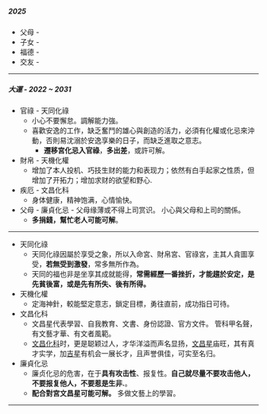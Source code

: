 ##### 2025
- 父母 -
- 子女 - 
- 福德 -
- 交友 - 

---
##### 大運 - 2022 ~ 2031
- 官祿 - 天同化祿 
    - 小心不要懈怠。調解能力強。
    - 喜歡安逸的工作，缺乏奮鬥的雄心與創造的活力，必須有化權或化忌來沖動，否則易沈溺於安逸享樂的日子，而缺乏進取之意志。
        - **遷移宮化忌入官祿**，**多出差**，或許可解。
- 財帛 - 天機化權  
    - 增加了本人投机、巧技生财的能力和表现力；依然有白手起家之性质，但增加了开拓力；增加求财的欲望和野心.
- 疾厄 - 文昌化科 
    - 身体健康，精神饱满，心情愉快。
- 父母 - 廉貞化忌 - 父母缘薄或不得上司赏识。 小心與父母和上司的關係。
    - **多捐錢，幫忙老人可能可解**。
---
- 天同化祿 
    - 天同化祿因屬於享受之象，所以入命宮、財帛宮、官祿宮，主其人貪圖享受，**若無受到激發**，常多無所作為。
    - 天同的福也非是坐享其成就能得，**常需經歷一番挫折，才能趨於安定，是先貧後富，或是先有所失、後有所得。**
- 天機化權  
    - 定海神針，較能堅定意志，鎖定目標，勇往直前，成功指日可待。
- 文昌化科 
    - 文昌星代表學習、自我教育、文書、身份認證、官方文件。  管科甲名聲，有文藝才華、有文者風範。
    - [文昌化科](https://www.ziwei.my/tag/%E6%96%87%E6%98%8C%E5%8C%96%E7%A7%91/)时，更是聪颖过人，才华洋溢而声名显扬，[文昌星](https://www.ziwei.my/tag/%E6%96%87%E6%98%8C%E6%98%9F/)庙旺，其有真才实学，加[吉星](https://www.ziwei.my/category/ji-xing/)有机会一展长才，且声誉俱佳，可实至名归。
- 廉貞化忌 
    - 廉贞化忌的危害，在于**具有攻击性**、报复性。**自己就尽量不要攻击他人，不要报复他人，不要惹是生非.**。
    - **配合對宮文昌星可能可解。** 多做文藝上的學習。
---
